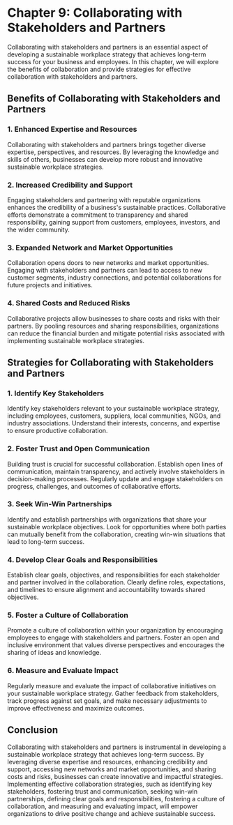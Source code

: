 Chapter 9: Collaborating with Stakeholders and Partners
=======================================================

Collaborating with stakeholders and partners is an essential aspect of developing a sustainable workplace strategy that achieves long-term success for your business and employees. In this chapter, we will explore the benefits of collaboration and provide strategies for effective collaboration with stakeholders and partners.

Benefits of Collaborating with Stakeholders and Partners
--------------------------------------------------------

### 1. Enhanced Expertise and Resources

Collaborating with stakeholders and partners brings together diverse expertise, perspectives, and resources. By leveraging the knowledge and skills of others, businesses can develop more robust and innovative sustainable workplace strategies.

### 2. Increased Credibility and Support

Engaging stakeholders and partnering with reputable organizations enhances the credibility of a business's sustainable practices. Collaborative efforts demonstrate a commitment to transparency and shared responsibility, gaining support from customers, employees, investors, and the wider community.

### 3. Expanded Network and Market Opportunities

Collaboration opens doors to new networks and market opportunities. Engaging with stakeholders and partners can lead to access to new customer segments, industry connections, and potential collaborations for future projects and initiatives.

### 4. Shared Costs and Reduced Risks

Collaborative projects allow businesses to share costs and risks with their partners. By pooling resources and sharing responsibilities, organizations can reduce the financial burden and mitigate potential risks associated with implementing sustainable workplace strategies.

Strategies for Collaborating with Stakeholders and Partners
-----------------------------------------------------------

### 1. Identify Key Stakeholders

Identify key stakeholders relevant to your sustainable workplace strategy, including employees, customers, suppliers, local communities, NGOs, and industry associations. Understand their interests, concerns, and expertise to ensure productive collaboration.

### 2. Foster Trust and Open Communication

Building trust is crucial for successful collaboration. Establish open lines of communication, maintain transparency, and actively involve stakeholders in decision-making processes. Regularly update and engage stakeholders on progress, challenges, and outcomes of collaborative efforts.

### 3. Seek Win-Win Partnerships

Identify and establish partnerships with organizations that share your sustainable workplace objectives. Look for opportunities where both parties can mutually benefit from the collaboration, creating win-win situations that lead to long-term success.

### 4. Develop Clear Goals and Responsibilities

Establish clear goals, objectives, and responsibilities for each stakeholder and partner involved in the collaboration. Clearly define roles, expectations, and timelines to ensure alignment and accountability towards shared objectives.

### 5. Foster a Culture of Collaboration

Promote a culture of collaboration within your organization by encouraging employees to engage with stakeholders and partners. Foster an open and inclusive environment that values diverse perspectives and encourages the sharing of ideas and knowledge.

### 6. Measure and Evaluate Impact

Regularly measure and evaluate the impact of collaborative initiatives on your sustainable workplace strategy. Gather feedback from stakeholders, track progress against set goals, and make necessary adjustments to improve effectiveness and maximize outcomes.

Conclusion
----------

Collaborating with stakeholders and partners is instrumental in developing a sustainable workplace strategy that achieves long-term success. By leveraging diverse expertise and resources, enhancing credibility and support, accessing new networks and market opportunities, and sharing costs and risks, businesses can create innovative and impactful strategies. Implementing effective collaboration strategies, such as identifying key stakeholders, fostering trust and communication, seeking win-win partnerships, defining clear goals and responsibilities, fostering a culture of collaboration, and measuring and evaluating impact, will empower organizations to drive positive change and achieve sustainable success.
